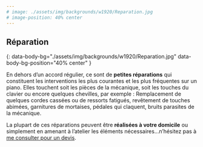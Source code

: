 ```yaml
---
# image: ./assets/img/backgrounds/w1920/Reparation.jpg
# image-position: 40% center
---
```


## Réparation
{: data-body-bg="./assets/img/backgrounds/w1920/Reparation.jpg" data-body-bg-position="40% center" }

En dehors d’un accord régulier, ce sont de **petites réparations** qui constituent les interventions les plus courantes et les plus fréquentes sur un piano. Elles touchent soit les pièces de la mécanique, soit les touches du clavier ou encore quelques chevilles, par exemple : Remplacement de quelques cordes cassées ou de ressorts fatigués, revêtement de touches abimées, garnitures de mortaises, pédales qui claquent, bruits parasites de la mécanique.

La plupart de ces réparations peuvent être **réalisées à votre domicile** ou simplement en amenant à l’atelier les éléments nécessaires…n’hésitez pas à [me consulter pour un devis](./#contact).
